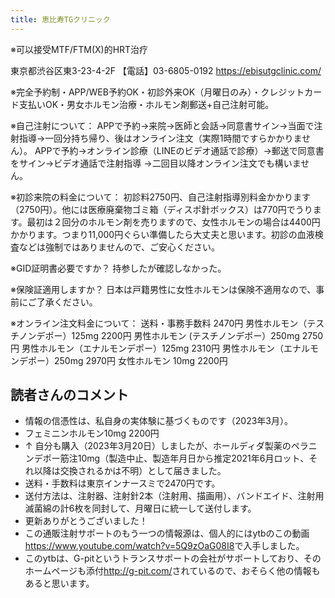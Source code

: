 ```yaml
---
title: 恵比寿TGクリニック
---
```


※可以接受MTF/FTM(X)的HRT治疗

東京都渋谷区東3-23-4-2F
【電話】03-6805-0192
<https://ebisutgclinic.com/>

※完全予約制・APP/WEB予約OK・初診外来OK（月曜日のみ）・クレジットカード支払いOK・男女ホルモン治療・ホルモン剤郵送+自己注射可能。

※自己注射について：
APPで予約→来院→医師と会話→同意書サイン→当面で注射指導→一回分持ち帰り、後はオンライン注文（実際1時間ですらかかりません）。
APPで予約→オンライン診療（LINEのビデオ通話で診療）→郵送で同意書をサイン→ビデオ通話で注射指導 →二回目以降オンライン注文でも構いません。

※初診来院の料金について：
初診料2750円、自己注射指導別料金かかります（2750円）。他には医療廃棄物ゴミ箱（ディスポ針ボックス）は770円でうります。最初は２回分のホルモン剤を売りますので、女性ホルモンの場合は4400円かかります。つまり11,000円ぐらい準備したら大丈夫と思います。初診の血液検査などは強制ではありませんので、ご安心ください。

※GID証明書必要ですか？
持参したが確認しなかった。

※保険証適用しますか？
日本は戸籍男性に女性ホルモンは保険不適用なので、事前にご了承ください。

※オンライン注文料金について：
送料・事務手数料 2470円
男性ホルモン（テスチノンデポー）125mg 2200円
男性ホルモン (テスチノンデポー）250mg 2750円
男性ホルモン（エナルモンデポー）125mg 2310円
男性ホルモン（エナルモンデポー）250mg 2970円
女性ホルモン 10mg 2200円

## 読者さんのコメント

- 情報の信憑性は、私自身の実体験に基づくものです（2023年3月）。
- フェミニンホルモン10mg 2200円
- ↑ 自分も購入（2023年3月20日）しましたが、ホールディダ製薬のペラニンデポー筋注10mg（製造中止、製造年月日から推定2021年6月ロット、それ以降は交換されるかは不明）として届きました。
- 送料・手数料は東京インナースミで2470円です。
- 送付方法は、注射器、注射針2本（注射用、描画用）、バンドエイド、注射用滅菌綿の計6枚を同封して、月曜日に統一して送付します。
- 更新ありがとうございました！
- この通販注射サポートのもう一つの情報源は、個人的にはytbのこの動画<https://www.youtube.com/watch?v=5Q9zOaG08I8>で入手しました。
- このytbは、G-pitというトランスサポートの会社がサポートしており、そのホームページも添付<http://g-pit.com/>されているので、おそらく他の情報もあると思います。
